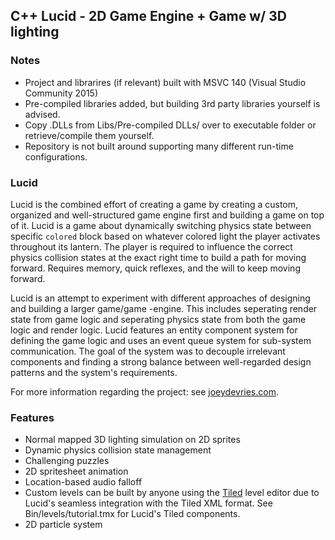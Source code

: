 ## C++ Lucid - 2D Game Engine + Game w/ 3D lighting

### Notes

- Project and librarires (if relevant) built with MSVC 140 (Visual Studio Community 2015)
- Pre-compiled libraries added, but building 3rd party libraries yourself is advised.
- Copy .DLLs from Libs/Pre-compiled DLLs/ over to executable folder or retrieve/compile them yourself.
- Repository is not built around supporting many different run-time configurations.

### Lucid

Lucid is the combined effort of creating a game by creating a custom, organized and well-structured 
game engine first and building a game on top of it. Lucid is a game about dynamically switching
physics state between specific `colored` block based on whatever colored light the player activates
throughout its lantern. The player is required to influence the correct physics collision states at 
the exact right time to build a path for moving forward. Requires memory, quick reflexes, and 
the will to keep moving forward.

Lucid is an attempt to experiment with different approaches of designing and building a larger game/game
-engine. This includes seperating render state from game logic and seperating physics state from both 
the game logic and render logic. Lucid features an entity component system for defining the game logic
and uses an event queue system for sub-system communication. The goal of the system was to decouple
irrelevant components and finding a strong balance between well-regarded design patterns and the 
system's requirements.

For more information regarding the project: see [joeydevries.com](http://joeydevries.com/portfolio/lucid).

### Features

- Normal mapped 3D lighting simulation on 2D sprites
- Dynamic physics collision state management
- Challenging puzzles
- 2D spritesheet animation 
- Location-based audio falloff
- Custom levels can be built by anyone using the [Tiled](http://tiled.com) level editor due to Lucid's
seamless integration with the Tiled XML format. See Bin/levels/tutorial.tmx for Lucid's Tiled components.
- 2D particle system
